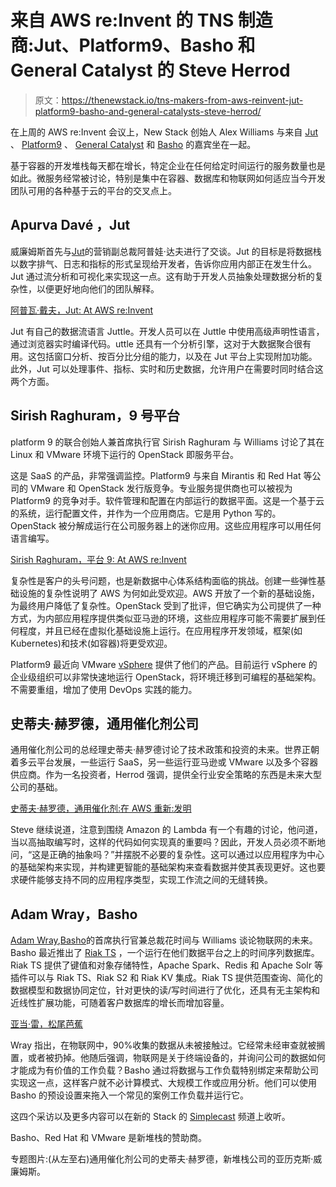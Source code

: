 # 来自 AWS re:Invent 的 TNS 制造商:Jut、Platform9、Basho 和 General Catalyst 的 Steve Herrod

> 原文：<https://thenewstack.io/tns-makers-from-aws-reinvent-jut-platform9-basho-and-general-catalysts-steve-herrod/>

在上周的 AWS re:Invent 会议上，New Stack 创始人 Alex Williams 与来自 [Jut](http://www.jut.io/) 、 [Platform9](http://platform9.com/) 、 [General Catalyst](http://www.generalcatalyst.com/) 和 [Basho](http://basho.com/) 的嘉宾坐在一起。

基于容器的开发堆栈每天都在增长，特定企业在任何给定时间运行的服务数量也是如此。微服务经常被讨论，特别是集中在容器、数据库和物联网如何适应当今开发团队可用的各种基于云的平台的交叉点上。

## Apurva Davé ，Jut

威廉姆斯首先与[Jut](https://www.linkedin.com/in/apurvadave)的营销副总裁阿普娃·达夫进行了交谈。Jut 的目标是将数据栈以数字排气、日志和指标的形式呈现给开发者，告诉你应用内部正在发生什么。Jut 通过流分析和可视化来实现这一点。这有助于开发人员抽象处理数据分析的复杂性，以便更好地向他们的团队解释。

[阿普瓦·戴夫，Jut: At AWS re:Invent](https://thenewstack.simplecast.com/episodes/apurva-dave-jut-at-aws-re-invent)

Jut 有自己的数据流语言 Juttle。开发人员可以在 Juttle 中使用高级声明性语言，通过浏览器实时编译代码。uttle 还具有一个分析引擎，这对于大数据聚合很有用。这包括窗口分析、按百分比分组的能力，以及在 Jut 平台上实现附加功能。此外，Jut 可以处理事件、指标、实时和历史数据，允许用户在需要时同时结合这两个方面。

## Sirish Raghuram，9 号平台

platform 9 的联合创始人兼首席执行官 Sirish Raghuram 与 Williams 讨论了其在 Linux 和 VMware 环境下运行的 OpenStack 即服务平台。

这是 SaaS 的产品，非常强调监控。Platform9 与来自 Mirantis 和 Red Hat 等公司的 VMware 和 OpenStack 发行版竞争。专业服务提供商也可以被视为 Platform9 的竞争对手。软件管理和配置在内部运行的数据平面。这是一个基于云的系统，运行配置文件，并作为一个应用商店。它是用 Python 写的。OpenStack 被分解成运行在公司服务器上的迷你应用。这些应用程序可以用任何语言编写。

[Sirish Raghuram，平台 9: At AWS re:Invent](https://thenewstack.simplecast.com/episodes/sirish-raghuram-platform9-at-aws-re-invent)

复杂性是客户的头号问题，也是新数据中心体系结构面临的挑战。创建一些弹性基础设施的复杂性说明了 AWS 为何如此受欢迎。AWS 开放了一个新的基础设施，为最终用户降低了复杂性。OpenStack 受到了批评，但它确实为公司提供了一种方式，为内部应用程序提供类似亚马逊的环境，这些应用程序可能不需要扩展到任何程度，并且已经在虚拟化基础设施上运行。在应用程序开发领域，框架(如 Kubernetes)和技术(如容器)将更受欢迎。

Platform9 最近向 VMware [vSphere](https://www.vmware.com/products/vsphere) 提供了他们的产品。目前运行 vSphere 的企业级组织可以非常快速地运行 OpenStack，将环境迁移到可编程的基础架构。不需要重组，增加了使用 DevOps 实践的能力。

## 史蒂夫·赫罗德，通用催化剂公司

通用催化剂公司的总经理史蒂夫·赫罗德讨论了技术政策和投资的未来。世界正朝着多云平台发展，一些运行 SaaS，另一些运行亚马逊或 VMware 以及多个容器供应商。作为一名投资者，Herrod 强调，提供全行业安全策略的东西是未来大型公司的基础。

[史蒂夫·赫罗德，通用催化剂:在 AWS 重新:发明](https://thenewstack.simplecast.com/episodes/steve-herrod-general-catalyst-at-aws-re-invent)

Steve 继续说道，注意到围绕 Amazon 的 Lambda 有一个有趣的讨论，他问道，当以高抽取编写时，这样的代码如何实现真的重要吗？因此，开发人员必须不断地问，“这是正确的抽象吗？”并摆脱不必要的复杂性。这可以通过以应用程序为中心的基础架构来实现，并构建更智能的基础架构来查看数据并使其表现更好。这也要求硬件能够支持不同的应用程序类型，实现工作流之间的无缝转换。

## Adam Wray，Basho

[Adam Wray](https://www.linkedin.com/in/adamwray),[Basho](http://basho.com/)的首席执行官兼总裁花时间与 Williams 谈论物联网的未来。Basho 最近推出了 [Riak TS](http://basho.com/products/riak-ts/) ，一个运行在他们数据平台之上的时间序列数据库。Riak TS 提供了键值和对象存储特性，Apache Spark、Redis 和 Apache Solr 等插件可以与 Riak TS、Riak S2 和 Riak KV 集成。Riak TS 提供范围查询、简化的数据模型和数据协同定位，针对更快的读/写时间进行了优化，还具有无主架构和近线性扩展功能，可随着客户数据库的增长而增加容量。

[亚当·雷，松尾芭蕉](https://thenewstack.simplecast.com/episodes/adam-wray-basho-at-aws-re-invent)

Wray 指出，在物联网中，90%收集的数据从未被接触过。它经常未经审查就被搁置，或者被扔掉。他随后强调，物联网是关于终端设备的，并询问公司的数据如何才能成为有价值的工作负载？Basho 通过将数据与工作负载特别绑定来帮助公司实现这一点，这样客户就不必计算模式、大规模工作或应用分析。他们可以使用 Basho 的预设设置来拖入一个常见的案例工作负载并运行它。

这四个采访以及更多内容可以在新的 Stack 的 [Simplecast](https://thenewstack.simplecast.com/) 频道上收听。

Basho、Red Hat 和 VMware 是新堆栈的赞助商。

专题图片:(从左至右)通用催化剂公司的史蒂夫·赫罗德，新堆栈公司的亚历克斯·威廉姆斯。

<svg xmlns:xlink="http://www.w3.org/1999/xlink" viewBox="0 0 68 31" version="1.1"><title>Group</title> <desc>Created with Sketch.</desc></svg>